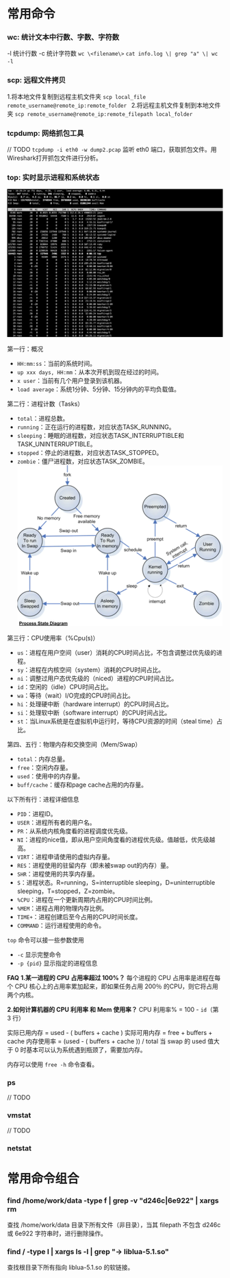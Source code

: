 # 常用命令
### wc: 统计文本中行数、字数、字符数
-l 统计行数 -c 统计字符数 
`wc \<filename\>`
`cat info.log \| grep "a" \| wc -l`

### scp: 远程文件拷贝
1.将本地文件复制到远程主机文件夹
`scp local_file remote_username@remote_ip:remote_folder `
2.将远程主机文件复制到本地文件夹
`scp remote_username@remote_ip:remote_filepath local_folder`

### tcpdump: 网络抓包工具
// TODO
`tcpdump -i eth0 -w dump2.pcap` 监听 eth0 端口，获取抓包文件。用Wireshark打开抓包文件进行分析。

### top: 实时显示进程和系统状态
![top命令截图](https://raw.githubusercontent.com/lewiszlw/notebooks/master/assets/linux/top%E5%91%BD%E4%BB%A4.png)

第一行：概况
- `HH:mm:ss`：当前的系统时间。
- `up xxx days, HH:mm`：从本次开机到现在经过的时间。
- `x user`：当前有几个用户登录到该机器。
- `load average`：系统1分钟、5分钟、15分钟内的平均负载值。

第二行：进程计数（Tasks）
- `total`：进程总数。
- `running`：正在运行的进程数，对应状态TASK_RUNNING。
- `sleeping`：睡眠的进程数，对应状态TASK_INTERRUPTIBLE和TASK_UNINTERRUPTIBLE。
- `stopped`：停止的进程数，对应状态TASK_STOPPED。
- `zombie`：僵尸进程数，对应状态TASK_ZOMBIE。
![Linux进程状态转换](https://raw.githubusercontent.com/lewiszlw/notebooks/master/assets/linux/Linux%E8%BF%9B%E7%A8%8B%E7%8A%B6%E6%80%81%E8%BD%AC%E6%8D%A2.png)

第三行：CPU使用率（%Cpu(s)）
- `us`：进程在用户空间（user）消耗的CPU时间占比，不包含调整过优先级的进程。
- `sy`：进程在内核空间（system）消耗的CPU时间占比。
- `ni`：调整过用户态优先级的（niced）进程的CPU时间占比。
- `id`：空闲的（idle）CPU时间占比。
- `wa`：等待（wait）I/O完成的CPU时间占比。
- `hi`：处理硬中断（hardware interrupt）的CPU时间占比。
- `si`：处理软中断（software interrupt）的CPU时间占比。
- `st`：当Linux系统是在虚拟机中运行时，等待CPU资源的时间（steal time）占比。

第四、五行：物理内存和交换空间（Mem/Swap）
- `total`：内存总量。
- `free`：空闲内存量。
- `used`：使用中的内存量。
- `buff/cache`：缓存和page cache占用的内存量。

以下所有行：进程详细信息
- `PID`：进程ID。
- `USER`：进程所有者的用户名。
- `PR`：从系统内核角度看的进程调度优先级。
- `NI`：进程的nice值，即从用户空间角度看的进程优先级。值越低，优先级越高。
- `VIRT`：进程申请使用的虚拟内存量。
- `RES`：进程使用的驻留内存（即未被swap out的内存）量。
- `SHR`：进程使用的共享内存量。
- `S`：进程状态。R=running，S=interruptible sleeping，D=uninterruptible sleeping，T=stopped，Z=zombie。
- `%CPU`：进程在一个更新周期内占用的CPU时间比例。
- `%MEM`：进程占用的物理内存比例。
- `TIME+`：进程创建后至今占用的CPU时间长度。
- `COMMAND`：运行进程使用的命令。

`top` 命令可以接一些参数使用
- `-c` 显示完整命令
- `-p {pid}` 显示指定的进程信息

**FAQ**
**1.某一进程的 CPU 占用率超过 100%？**
每个进程的 CPU 占用率是进程在每个 CPU 核心上的占用率累加起来，即如果任务占用 200％ 的CPU，则它将占用两个内核。

**2.如何计算机器的 CPU 利用率 和 Mem 使用率？**
CPU 利用率% = 100 - `id`（第 3 行）

实际已用内存 = used - ( buffers + cache )
实际可用内存 = free + buffers + cache
内存使用率 =  (used - ( buffers + cache )) / total
当 swap 的 used 值大于 0 时基本可以认为系统遇到瓶颈了，需要加内存。

内存可以使用 `free -h` 命令查看。

### ps
// TODO

### vmstat
// TODO

### netstat


# 常用命令组合
### find /home/work/data -type f | grep -v "d246c\|6e922\" | xargs rm
查找 /home/work/data 目录下所有文件（非目录），当其 filepath 不包含 d246c 或 6e922 字符串时，进行删除操作。

### find / -type l | xargs ls -l | grep "\-> liblua-5.1.so"
查找根目录下所有指向 liblua-5.1.so 的软链接。